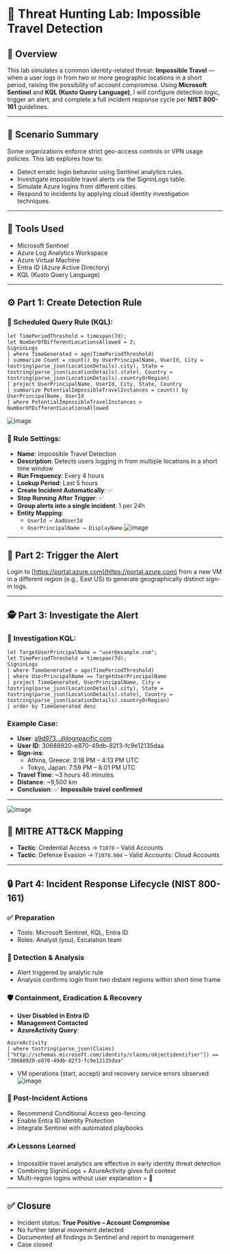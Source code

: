 
# 🚨 Threat Hunting Lab: Impossible Travel Detection

## 📘 Overview
This lab simulates a common identity-related threat: **Impossible Travel** — when a user logs in from two or more geographic locations in a short period, raising the possibility of account compromise. Using **Microsoft Sentinel** and **KQL (Kusto Query Language)**, I will configure detection logic, trigger an alert, and complete a full incident response cycle per **NIST 800-161** guidelines.

---

## 🧪 Scenario Summary
Some organizations enforce strict geo-access controls or VPN usage policies. This lab explores how to:
- Detect erratic login behavior using Sentinel analytics rules.
- Investigate impossible travel alerts via the SigninLogs table.
- Simulate Azure logins from different cities.
- Respond to incidents by applying cloud identity investigation techniques.

---

## 🧰 Tools Used
- Microsoft Sentinel
- Azure Log Analytics Workspace
- Azure Virtual Machine
- Entra ID (Azure Active Directory)
- KQL (Kusto Query Language)

---

## ⚙️ Part 1: Create Detection Rule
### 🔎 Scheduled Query Rule (KQL):
```kql
let TimePeriodThreshold = timespan(7d);
let NumberOfDifferentLocationsAllowed = 2;
SigninLogs
| where TimeGenerated > ago(TimePeriodThreshold)
| summarize Count = count() by UserPrincipalName, UserId, City = tostring(parse_json(LocationDetails).city), State = tostring(parse_json(LocationDetails).state), Country = tostring(parse_json(LocationDetails).countryOrRegion)
| project UserPrincipalName, UserId, City, State, Country
| summarize PotentialImpossibleTravelInstances = count() by UserPrincipalName, UserId
| where PotentialImpossibleTravelInstances > NumberOfDifferentLocationsAllowed
```
![image](https://github.com/user-attachments/assets/feea9881-6ee5-434c-9306-aadf414671d4)

### 📌 Rule Settings:
- **Name**: Impossible Travel Detection
- **Description**: Detects users logging in from multiple locations in a short time window
- **Run Frequency**: Every 4 hours
- **Lookup Period**: Last 5 hours
- **Create Incident Automatically**: ✅
- **Stop Running After Trigger**: ✅
- **Group alerts into a single incident**: 1 per 24h
- **Entity Mapping**:
  - `UserId → AadUserId`
  - `UserPrincipalName → DisplayName`
![image](https://github.com/user-attachments/assets/c2d697e2-5d85-4ec2-92ec-489cbbd27ed2)

---

## 🚨 Part 2: Trigger the Alert
Login to [https://portal.azure.com](https://portal.azure.com) from a new VM in a different region (e.g., East US) to generate geographically distinct sign-in logs.

---

## 🕵️ Part 3: Investigate the Alert

### 🔬 Investigation KQL:
```kql
let TargetUserPrincipalName = "user@example.com";
let TimePeriodThreshold = timespan(7d);
SigninLogs
| where TimeGenerated > ago(TimePeriodThreshold)
| where UserPrincipalName == TargetUserPrincipalName
| project TimeGenerated, UserPrincipalName, City = tostring(parse_json(LocationDetails).city), State = tostring(parse_json(LocationDetails).state), Country = tostring(parse_json(LocationDetails).countryOrRegion)
| order by TimeGenerated desc
```

### Example Case:
- **User**: a9d973...@lognpacific.com  
- **User ID**: 30688920-e870-49db-82f3-fc9e12135daa  
- **Sign-ins**:
  - Athina, Greece: 3:18 PM – 4:13 PM UTC  
  - Tokyo, Japan: 7:59 PM – 8:01 PM UTC  
- **Travel Time**: ~3 hours 46 minutes
- **Distance**: ~9,500 km
- **Conclusion**: ✅ **Impossible travel confirmed**

---
![image](https://github.com/user-attachments/assets/a8a41675-72d5-422b-8a75-0e7481a4e9e0)

## 🧭 MITRE ATT&CK Mapping
- **Tactic**: Credential Access → `T1078` – Valid Accounts
- **Tactic**: Defense Evasion → `T1078.004` – Valid Accounts: Cloud Accounts

---

## 🔒 Part 4: Incident Response Lifecycle (NIST 800-161)

### ✅ Preparation
- Tools: Microsoft Sentinel, KQL, Entra ID
- Roles: Analyst (you), Escalation team

### 🔎 Detection & Analysis
- Alert triggered by analytic rule
- Analysis confirms login from two distant regions within short time frame

### 🛡️ Containment, Eradication & Recovery
- **User Disabled in Entra ID**
- **Management Contacted**
- **AzureActivity Query**:
```kql
AzureActivity
| where tostring(parse_json(Claims)["http://schemas.microsoft.com/identity/claims/objectidentifier"]) == "30688920-e870-49db-82f3-fc9e12135daa"
```
- VM operations (start, accept) and recovery service errors observed
![image](https://github.com/user-attachments/assets/1b866340-4bff-432c-8516-a4eacb78b56a)

### 🧾 Post-Incident Actions
- Recommend Conditional Access geo-fencing
- Enable Entra ID Identity Protection
- Integrate Sentinel with automated playbooks

### ✍️ Lessons Learned
- Impossible travel analytics are effective in early identity threat detection
- Combining SigninLogs + AzureActivity gives full context
- Multi-region logins without user explanation = 🚩

---

## ✅ Closure
- Incident status: **True Positive – Account Compromise**
- No further lateral movement detected
- Documented all findings in Sentinel and report to management 
- Case closed
